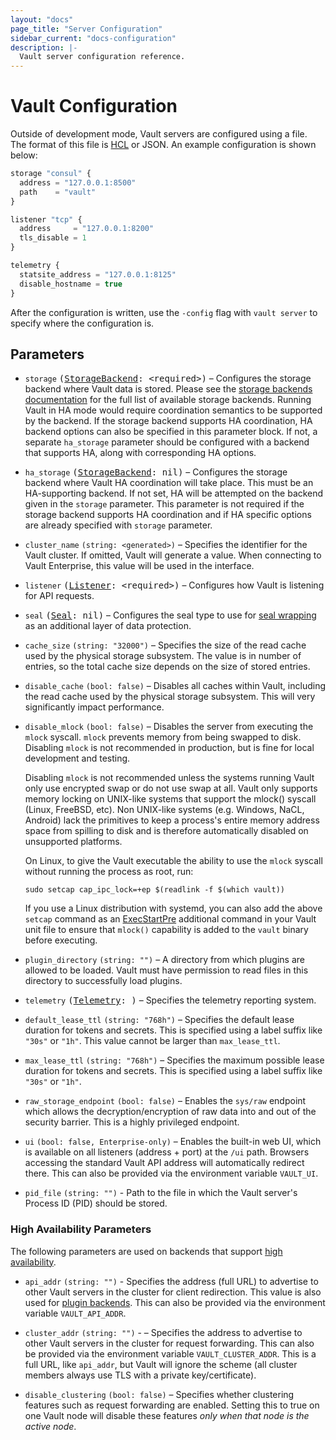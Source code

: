 ```yaml
---
layout: "docs"
page_title: "Server Configuration"
sidebar_current: "docs-configuration"
description: |-
  Vault server configuration reference.
---
```


# Vault Configuration

Outside of development mode, Vault servers are configured using a file.
The format of this file is [HCL](https://github.com/hashicorp/hcl) or JSON.
An example configuration is shown below:

```javascript
storage "consul" {
  address = "127.0.0.1:8500"
  path    = "vault"
}

listener "tcp" {
  address     = "127.0.0.1:8200"
  tls_disable = 1
}

telemetry {
  statsite_address = "127.0.0.1:8125"
  disable_hostname = true
}
```

After the configuration is written, use the `-config` flag with `vault server`
to specify where the configuration is.

## Parameters

- `storage` <tt>([StorageBackend][storage-backend]: \<required\>)</tt> –
  Configures the storage backend where Vault data is stored. Please see the
  [storage backends documentation][storage-backend] for the full list of
  available storage backends. Running Vault in HA mode would require
  coordination semantics to be supported by the backend. If the storage backend
  supports HA coordination, HA backend options can also be specified in this
  parameter block. If not, a separate `ha_storage` parameter should be
  configured with a backend that supports HA, along with corresponding HA
  options.

- `ha_storage` <tt>([StorageBackend][storage-backend]: nil)</tt> – Configures
  the storage backend where Vault HA coordination will take place. This must be
  an HA-supporting backend. If not set, HA will be attempted on the backend
  given in the `storage` parameter. This parameter is not required if the
  storage backend supports HA coordination and if HA specific options are
  already specified with `storage` parameter.

- `cluster_name` `(string: <generated>)` – Specifies the identifier for the
  Vault cluster. If omitted, Vault will generate a value. When connecting to
  Vault Enterprise, this value will be used in the interface.

- `listener` <tt>([Listener][listener]: \<required\>)</tt> – Configures how
  Vault is listening for API requests.

- `seal` <tt>([Seal][seal]: nil)</tt> – Configures the seal type to use for
  [seal wrapping][sealwrap] as an additional layer of data protection.

- `cache_size` `(string: "32000")` – Specifies the size of the read cache used
  by the physical storage subsystem. The value is in number of entries, so the
  total cache size depends on the size of stored entries.

- `disable_cache` `(bool: false)` – Disables all caches within Vault, including
  the read cache used by the physical storage subsystem. This will very
  significantly impact performance.

- `disable_mlock` `(bool: false)` – Disables the server from executing the
  `mlock` syscall. `mlock` prevents memory from being swapped to disk. Disabling
  `mlock` is not recommended in production, but is fine for local development
  and testing.

    Disabling `mlock` is not recommended unless the systems running Vault only
    use encrypted swap or do not use swap at all. Vault only supports memory
    locking on UNIX-like systems that support the mlock() syscall (Linux, FreeBSD, etc).
    Non UNIX-like systems (e.g. Windows, NaCL, Android) lack the primitives to keep a
    process's entire memory address space from spilling to disk and is therefore
    automatically disabled on unsupported platforms.

    On Linux, to give the Vault executable the ability to use the `mlock`
    syscall without running the process as root, run:

    ```shell
    sudo setcap cap_ipc_lock=+ep $(readlink -f $(which vault))
    ```

    If you use a Linux distribution with systemd, you can also add the above `setcap` command as an [ExecStartPre](https://www.freedesktop.org/software/systemd/man/systemd.service.html#ExecStartPre=) additional command in your Vault unit file to ensure that `mlock()` capability is added to the `vault` binary before executing.

- `plugin_directory` `(string: "")` – A directory from which plugins are
  allowed to be loaded. Vault must have permission to read files in this
  directory to successfully load plugins.

- `telemetry` <tt>([Telemetry][telemetry]: <none>)</tt> – Specifies the telemetry
  reporting system.

- `default_lease_ttl` `(string: "768h")` – Specifies the default lease duration
  for tokens and secrets. This is specified using a label suffix like `"30s"` or
  `"1h"`. This value cannot be larger than `max_lease_ttl`.

- `max_lease_ttl` `(string: "768h")` – Specifies the maximum possible lease
  duration for tokens and secrets. This is specified using a label
  suffix like `"30s"` or `"1h"`.

- `raw_storage_endpoint` `(bool: false)` – Enables the `sys/raw` endpoint which 
  allows the decryption/encryption of raw data into and out of the security 
  barrier. This is a highly privileged endpoint. 

- `ui` `(bool: false, Enterprise-only)` – Enables the built-in web UI, which is
  available on all listeners (address + port) at the `/ui` path. Browsers accessing
  the standard Vault API address will automatically redirect there. This can also
  be provided via the environment variable `VAULT_UI`.

- `pid_file` `(string: "")` - Path to the file in which the Vault server's
  Process ID (PID) should be stored.

### High Availability Parameters

The following parameters are used on backends that support [high availability][high-availability].

- `api_addr` `(string: "")` - Specifies the address (full URL) to advertise to
  other Vault servers in the cluster for client redirection. This value is also
  used for [plugin backends][plugins]. This can also be provided via the
  environment variable `VAULT_API_ADDR`.

- `cluster_addr` `(string: "")` -  – Specifies the address to advertise to other
  Vault servers in the cluster for request forwarding. This can also be provided
  via the environment variable `VAULT_CLUSTER_ADDR`. This is a full URL, like
  `api_addr`, but Vault will ignore the scheme (all cluster members always
  use TLS with a private key/certificate).

- `disable_clustering` `(bool: false)` – Specifies whether clustering features
  such as request forwarding are enabled. Setting this to true on one Vault node
  will disable these features _only when that node is the active node_.

[storage-backend]: /docs/configuration/storage/index.html
[listener]: /docs/configuration/listener/index.html
[seal]: /docs/configuration/seal/index.html
[sealwrap]: /docs/enterprise/sealwrap/index.html
[telemetry]: /docs/configuration/telemetry.html
[high-availability]: /docs/concepts/ha.html
[plugins]: /docs/plugin/index.html